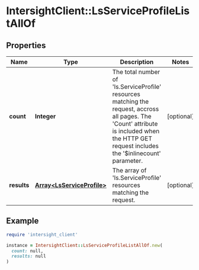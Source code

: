 # IntersightClient::LsServiceProfileListAllOf

## Properties

| Name | Type | Description | Notes |
| ---- | ---- | ----------- | ----- |
| **count** | **Integer** | The total number of &#39;ls.ServiceProfile&#39; resources matching the request, accross all pages. The &#39;Count&#39; attribute is included when the HTTP GET request includes the &#39;$inlinecount&#39; parameter. | [optional] |
| **results** | [**Array&lt;LsServiceProfile&gt;**](LsServiceProfile.md) | The array of &#39;ls.ServiceProfile&#39; resources matching the request. | [optional] |

## Example

```ruby
require 'intersight_client'

instance = IntersightClient::LsServiceProfileListAllOf.new(
  count: null,
  results: null
)
```

